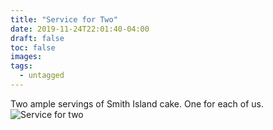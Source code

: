 ```yaml
---
title: "Service for Two"
date: 2019-11-24T22:01:40-04:00
draft: false
toc: false
images:
tags:
  - untagged
---
```


Two ample servings of Smith Island cake. One for each of us.
![Service for two](service-for-two.jpg)

